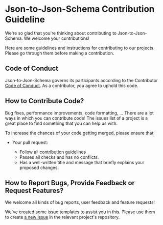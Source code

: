 # Json-to-Json-Schema Contribution Guideline

We're so glad that you're thinking about contributing to Json-to-Json-Schema. We welcome your contributions!

Here are some guidelines and instructions for contributing to our projects. Please go through them before making a contribution.

## Code of Conduct

Json-to-Json-Schema governs its participants according to the Contributor [Code of Conduct](). As a contributor, you agree to uphold this code. 

## How to Contribute Code?

Bug fixes, performance improvements, code formatting, ...
There are a lot ways in which you can contribute code!
The issues list of a project is a great place to find something that you can help us with.

To increase the chances of your code getting merged, please ensure that:
* Your pull request:

    * Follow all contribution guidelines
    * Passes all checks and has no conflicts.
    * Has a well-written title and message that briefly explains your proposed changes.

## How to Report Bugs, Provide Feedback or Request Features?

We welcome all kinds of bug reports, user feedback and feature requests!

We've created some issue templates to assist you in this. Please use them to create [a new issue](https://github.com/Redocly/json-to-json-schema/issues) in the relevant project's repository.